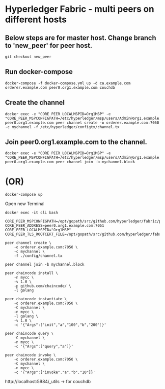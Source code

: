 # Hyperledger Fabric - multi peers on different hosts

## Below steps are for master host. Change branch to 'new_peer' for peer host.
```
git checkout new_peer
```

## Run docker-compose
```
docker-compose -f docker-compose.yml up -d ca.example.com orderer.example.com peer0.org1.example.com couchdb
```

## Create the channel
```
docker exec -e "CORE_PEER_LOCALMSPID=Org1MSP" -e "CORE_PEER_MSPCONFIGPATH=/etc/hyperledger/msp/users/Admin@org1.example.com/msp" peer0.org1.example.com peer channel create -o orderer.example.com:7050 -c mychannel -f /etc/hyperledger/configtx/channel.tx
```
## Join peer0.org1.example.com to the channel.
```
docker exec -e "CORE_PEER_LOCALMSPID=Org1MSP" -e "CORE_PEER_MSPCONFIGPATH=/etc/hyperledger/msp/users/Admin@org1.example.com/msp" peer0.org1.example.com peer channel join -b mychannel.block
```


# (OR)

```
docker-compose up
```

Open new Terminal

```
docker exec -it cli bash

CORE_PEER_MSPCONFIGPATH=/opt/gopath/src/github.com/hyperledger/fabric/peer/crypto/peerOrganizations/org1.example.com/users/Admin@org1.example.com/msp
CORE_PEER_ADDRESS=peer0.org1.example.com:7051
CORE_PEER_LOCALMSPID="Org1MSP"
CORE_PEER_TLS_ROOTCERT_FILE=/opt/gopath/src/github.com/hyperledger/fabric/peer/crypto/peerOrganizations/org1.example.com/peers/peer0.org1.example.com/tls/ca.crt

peer channel create \
    -o orderer.example.com:7050 \
    -c mychannel \
    -f ./config/channel.tx

peer channel join -b mychannel.block

peer chaincode install \
    -n mycc \
    -v 1.0 \
    -p github.com/chaincode/ \
    -l golang

peer chaincode instantiate \
    -o orderer.example.com:7050 \
    -C mychannel \
    -n mycc \
    -l golang \
    -v 1.0 \
    -c '{"Args":["init","a","100","b","200"]}' 

peer chaincode query \
    -C mychannel \
    -n mycc \
    -c '{"Args":["query","a"]}'

peer chaincode invoke \
    -o orderer.example.com:7050 \
    -C mychannel \
    -n mycc \
    -c '{"Args":["invoke","a","b","10"]}'
```

http://localhost:5984/_utils -> for couchdb
